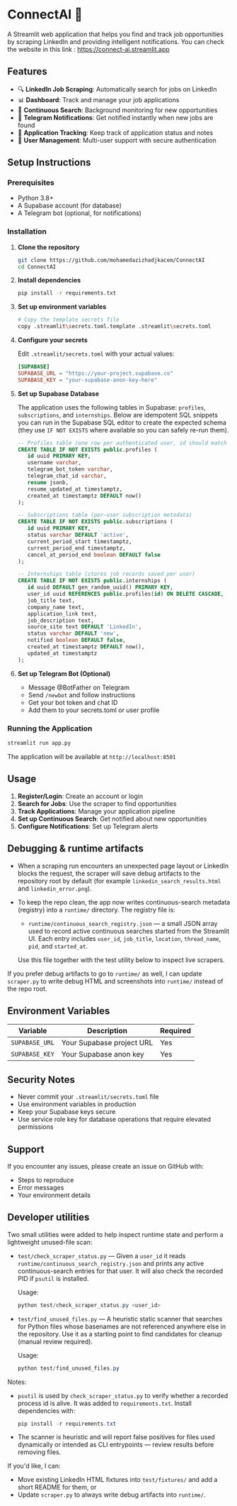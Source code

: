 # ConnectAI 🚀

A Streamlit web application that helps you find and track job opportunities by scraping LinkedIn and providing intelligent notifications.
You can check the website in this link : https://connect-ai.streamlit.app 

## Features

- 🔍 **LinkedIn Job Scraping**: Automatically search for jobs on LinkedIn
- 📊 **Dashboard**: Track and manage your job applications
- 🔄 **Continuous Search**: Background monitoring for new opportunities
- 📱 **Telegram Notifications**: Get notified instantly when new jobs are found
- 📝 **Application Tracking**: Keep track of application status and notes
- 👥 **User Management**: Multi-user support with secure authentication

## Setup Instructions

### Prerequisites

- Python 3.8+
- A Supabase account (for database)
- A Telegram bot (optional, for notifications)

### Installation

1. **Clone the repository**
   ```bash
   git clone https://github.com/mohamedazizhadjkacem/ConnectAI
   cd ConnectAI
   ```

2. **Install dependencies**
   ```bash
   pip install -r requirements.txt
   ```

3. **Set up environment variables**
   ```bash
   # Copy the template secrets file
   copy .streamlit\secrets.toml.template .streamlit\secrets.toml
   ```

4. **Configure your secrets**
   
   Edit `.streamlit/secrets.toml` with your actual values:
   ```toml
   [SUPABASE]
   SUPABASE_URL = "https://your-project.supabase.co"
   SUPABASE_KEY = "your-supabase-anon-key-here"
   ```

5. **Set up Supabase Database**

    The application uses the following tables in Supabase: `profiles`, `subscriptions`, and `internships`.
    Below are idempotent SQL snippets you can run in the Supabase SQL editor to create the expected schema (they use `IF NOT EXISTS` where available so you can safely re-run them).

    ```sql
    -- Profiles table (one row per authenticated user, id should match auth user id)
    CREATE TABLE IF NOT EXISTS public.profiles (
       id uuid PRIMARY KEY,
       username varchar,
       telegram_bot_token varchar,
       telegram_chat_id varchar,
       resume jsonb,
       resume_updated_at timestamptz,
       created_at timestamptz DEFAULT now()
    );

    -- Subscriptions table (per-user subscription metadata)
    CREATE TABLE IF NOT EXISTS public.subscriptions (
       id uuid PRIMARY KEY,
       status varchar DEFAULT 'active',
       current_period_start timestamptz,
       current_period_end timestamptz,
       cancel_at_period_end boolean DEFAULT false
    );

   -- Internships table (stores job records saved per user)
    CREATE TABLE IF NOT EXISTS public.internships (
       id uuid DEFAULT gen_random_uuid() PRIMARY KEY,
       user_id uuid REFERENCES public.profiles(id) ON DELETE CASCADE,
       job_title text,
       company_name text,
       application_link text,
       job_description text,
       source_site text DEFAULT 'LinkedIn',
       status varchar DEFAULT 'new',
       notified boolean DEFAULT false,
       created_at timestamptz DEFAULT now(),
       updated_at timestamptz
    );
    ```

6. **Set up Telegram Bot (Optional)**
   
   - Message @BotFather on Telegram
   - Send `/newbot` and follow instructions
   - Get your bot token and chat ID
   - Add them to your secrets.toml or user profile

### Running the Application

```bash
streamlit run app.py
```

The application will be available at `http://localhost:8501`

## Usage

1. **Register/Login**: Create an account or login
2. **Search for Jobs**: Use the scraper to find opportunities
3. **Track Applications**: Manage your application pipeline
4. **Set up Continuous Search**: Get notified about new opportunities
5. **Configure Notifications**: Set up Telegram alerts

## Debugging & runtime artifacts

- When a scraping run encounters an unexpected page layout or LinkedIn blocks the request, the scraper will save debug artifacts to the repository root by default (for example `linkedin_search_results.html` and `linkedin_error.png`).
- To keep the repo clean, the app now writes continuous-search metadata (registry) into a `runtime/` directory. The registry file is:

   - `runtime/continuous_search_registry.json` — a small JSON array used to record active continuous searches started from the Streamlit UI. Each entry includes `user_id`, `job_title`, `location`, `thread_name`, `pid`, and `started_at`.

   Use this file together with the test utility below to inspect live scrapers.

If you prefer debug artifacts to go to `runtime/` as well, I can update `scraper.py` to write debug HTML and screenshots into `runtime/` instead of the repo root.

## Environment Variables

| Variable | Description | Required |
|----------|-------------|----------|
| `SUPABASE_URL` | Your Supabase project URL | Yes |
| `SUPABASE_KEY` | Your Supabase anon key | Yes |

## Security Notes

- Never commit your `.streamlit/secrets.toml` file
- Use environment variables in production
- Keep your Supabase keys secure
- Use service role key for database operations that require elevated permissions


## Support

If you encounter any issues, please create an issue on GitHub with:
- Steps to reproduce
- Error messages
- Your environment details

## Developer utilities

Two small utilities were added to help inspect runtime state and perform a lightweight unused-file scan:

- `test/check_scraper_status.py` — Given a `user_id` it reads `runtime/continuous_search_registry.json` and prints any active continuous-search entries for that user. It will also check the recorded PID if `psutil` is installed.

   Usage:
   ```powershell
   python test/check_scraper_status.py <user_id>
   ```

- `test/find_unused_files.py` — A heuristic static scanner that searches for Python files whose basenames are not referenced anywhere else in the repository. Use it as a starting point to find candidates for cleanup (manual review required).

   Usage:
   ```powershell
   python test/find_unused_files.py
   ```

Notes:
- `psutil` is used by `check_scraper_status.py` to verify whether a recorded process id is alive. It was added to `requirements.txt`. Install dependencies with:

   ```powershell
   pip install -r requirements.txt
   ```

- The scanner is heuristic and will report false positives for files used dynamically or intended as CLI entrypoints — review results before removing files.

If you'd like, I can:
- Move existing LinkedIn HTML fixtures into `test/fixtures/` and add a short README for them, or
- Update `scraper.py` to always write debug artifacts into `runtime/`.
